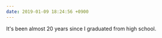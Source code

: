 ```yaml
---
date: 2019-01-09 18:24:56 +0900
---
```

It's been almost 20 years since I graduated from high school.

